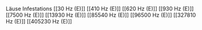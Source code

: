 Läuse Infestations
[[30 Hz (E)]]
[[410 Hz (E)]]
[[620 Hz (E)]]
[[930 Hz (E)]]
[[7500 Hz (E)]]
[[13930 Hz (E)]]
[[85540 Hz (E)]]
[[96500 Hz (E)]]
[[327810 Hz (E)]]
[[405230 Hz (E)]]